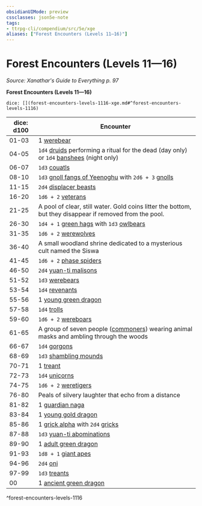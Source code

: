 ```yaml
---
obsidianUIMode: preview
cssclasses: json5e-note
tags:
- ttrpg-cli/compendium/src/5e/xge
aliases: ["Forest Encounters (Levels 11—16)"]
---
```

# Forest Encounters (Levels 11—16)
*Source: Xanathar's Guide to Everything p. 97* 

**Forest Encounters (Levels 11—16)**

`dice: [](forest-encounters-levels-1116-xge.md#^forest-encounters-levels-1116)`

| dice: d100 | Encounter |
|------------|-----------|
| 01-03 | 1 [werebear](2-Mechanics/CLI/bestiary/monstrosity/werebear-xmm.md) |
| 04-05 | `1d4` [druids](2-Mechanics/CLI/bestiary/humanoid/druid-xmm.md) performing a ritual for the dead (day only) or `1d4` [banshees](2-Mechanics/CLI/bestiary/undead/banshee-xmm.md) (night only) |
| 06-07 | `1d3` [couatls](2-Mechanics/CLI/bestiary/celestial/couatl-xmm.md) |
| 08-10 | `1d3` [gnoll fangs of Yeenoghu](2-Mechanics/CLI/bestiary/fiend/gnoll-fang-of-yeenoghu-xmm.md) with `2d6 + 3` [gnolls](2-Mechanics/CLI/bestiary/fiend/gnoll-warrior-xmm.md) |
| 11-15 | `2d4` [displacer beasts](2-Mechanics/CLI/bestiary/monstrosity/displacer-beast-xmm.md) |
| 16-20 | `1d6 + 2` [veterans](2-Mechanics/CLI/bestiary/humanoid/warrior-veteran-xmm.md) |
| 21-25 | A pool of clear, still water. Gold coins litter the bottom, but they disappear if removed from the pool. |
| 26-30 | `1d4 + 1` [green hags](2-Mechanics/CLI/bestiary/fey/green-hag-xmm.md) with `1d3` [owlbears](2-Mechanics/CLI/bestiary/monstrosity/owlbear-xmm.md) |
| 31-35 | `1d6 + 2` [werewolves](2-Mechanics/CLI/bestiary/monstrosity/werewolf-xmm.md) |
| 36-40 | A small woodland shrine dedicated to a mysterious cult named the Siswa |
| 41-45 | `1d6 + 2` [phase spiders](2-Mechanics/CLI/bestiary/monstrosity/phase-spider-xmm.md) |
| 46-50 | `2d4` [yuan-ti malisons](2-Mechanics/CLI/bestiary/monstrosity/yuan-ti-malison-type-1-xmm.md) |
| 51-52 | `1d3` [werebears](2-Mechanics/CLI/bestiary/monstrosity/werebear-xmm.md) |
| 53-54 | `1d4` [revenants](2-Mechanics/CLI/bestiary/undead/revenant-xmm.md) |
| 55-56 | 1 [young green dragon](2-Mechanics/CLI/bestiary/dragon/young-green-dragon-xmm.md) |
| 57-58 | `1d4` [trolls](2-Mechanics/CLI/bestiary/giant/troll-xmm.md) |
| 59-60 | `1d6 + 2` [wereboars](2-Mechanics/CLI/bestiary/monstrosity/wereboar-xmm.md) |
| 61-65 | A group of seven people ([commoners](2-Mechanics/CLI/bestiary/humanoid/commoner-xmm.md)) wearing animal masks and ambling through the woods |
| 66-67 | `1d4` [gorgons](2-Mechanics/CLI/bestiary/construct/gorgon-xmm.md) |
| 68-69 | `1d3` [shambling mounds](2-Mechanics/CLI/bestiary/plant/shambling-mound-xmm.md) |
| 70-71 | 1 [treant](2-Mechanics/CLI/bestiary/plant/treant-xmm.md) |
| 72-73 | `1d4` [unicorns](2-Mechanics/CLI/bestiary/celestial/unicorn-xmm.md) |
| 74-75 | `1d6 + 2` [weretigers](2-Mechanics/CLI/bestiary/monstrosity/weretiger-xmm.md) |
| 76-80 | Peals of silvery laughter that echo from a distance |
| 81-82 | 1 [guardian naga](2-Mechanics/CLI/bestiary/celestial/guardian-naga-xmm.md) |
| 83-84 | 1 [young gold dragon](2-Mechanics/CLI/bestiary/dragon/young-gold-dragon-xmm.md) |
| 85-86 | 1 [grick alpha](2-Mechanics/CLI/bestiary/aberration/grick-ancient-xmm.md) with `2d4` [gricks](2-Mechanics/CLI/bestiary/aberration/grick-xmm.md) |
| 87-88 | `1d3` [yuan-ti abominations](2-Mechanics/CLI/bestiary/monstrosity/yuan-ti-abomination-xmm.md) |
| 89-90 | 1 [adult green dragon](2-Mechanics/CLI/bestiary/dragon/adult-green-dragon-xmm.md) |
| 91-93 | `1d8 + 1` [giant apes](2-Mechanics/CLI/bestiary/beast/giant-ape-xmm.md) |
| 94-96 | `2d4` [oni](2-Mechanics/CLI/bestiary/fiend/oni-xmm.md) |
| 97-99 | `1d3` [treants](2-Mechanics/CLI/bestiary/plant/treant-xmm.md) |
| 00 | 1 [ancient green dragon](2-Mechanics/CLI/bestiary/dragon/ancient-green-dragon-xmm.md) |
^forest-encounters-levels-1116
